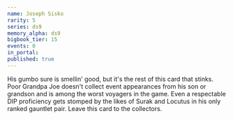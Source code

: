 ```yaml
---
name: Joseph Sisko
rarity: 5
series: ds9
memory_alpha: ds9
bigbook_tier: 15
events: 0
in_portal:
published: true
---
```


His gumbo sure is smellin' good, but it's the rest of this card that stinks. Poor Grandpa Joe doesn't collect event appearances from his son or grandson and is among the worst voyagers in the game. Even a respectable DIP proficiency gets stomped by the likes of Surak and Locutus in his only ranked gauntlet pair. Leave this card to the collectors.
